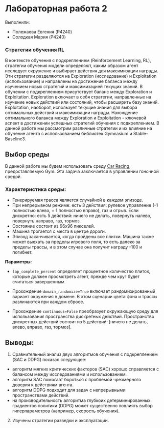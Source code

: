 # Лабораторная работа 2

Выполнили:
* Полежаева Евгения (P4240)
* Солодкая Мария (P4240)

### Стратегии обучения RL

В контексте обучения с подкреплением (Reinforcement Learning, RL), стратегии обучения модели определяют, каким образом агент исследует окружение и выбирает действия для максимизации награды. Эти стратегии разделяются на Exploration (исследование) и Exploitation (использование) и направлены на достижение баланса между изучением новых стратегий и максимизацией текущих знаний.
В обучении с подкреплением присутствует баланс между Exploration и Exploitation. Exploration включает в себя стратегии, направленные на изучение новых действий или состояний, чтобы расширить базу знаний. Exploitation, наоборот, использует текущие знания для выбора оптимальных действий и максимизации награды. Нахождение оптимального баланса между Exploration и Exploitation - ключевой аспект в достижении успешных стратегий обучения с подкреплением.
В данной работе мы рассмотрим различные стратегии и их влияние на обучение агента с использованием библиотек Gymnasium и Stable-Baseline3.

## Выбор среды

В данной работе мы будем использовать среду [Car Racing](https://www.gymlibrary.dev/environments/box2d/car_racing/), предоставляемую Gym. Эта задача заключается в управлении гоночной средой. 

### Характеристика среды:
* Генерируемая трасса является случайной в каждом эпизоде.
* При непрерывном режиме: есть 3 действия: рулевое управление (-1 полностью влево, + 1 полностью вправо), газ и отрыв. Если дискретно: есть 5 действий: ничего не делать, повернуть налево, повернуть направо, газ, тормоз.
* Состояние состоит из 96x96 пикселей.
* Машина трогается с места в центре дороги.
* Эпизод заканчивается, когда пройдены все плитки. Машина также может выехать за пределы игрового поля, то есть далеко за пределы трассы, и в этом случае она получит награду -100 и погибнет.

**Параметры:**

* `lap_complete_percent` определяет процентное количество плиток, которые должен просмотреть агент, прежде чем круг будет считаться завершенным.

* Прохождение `domain_randomize=True` включает рандомизированный вариант окружения в домене. В этом сценарии цвета фона и трассы различаются при каждом сбросе.

* Прохождение `continuous=False` преобразует окружающую среду для использования пространства дискретных действий. Пространство дискретных действий состоит из 5 действий: [ничего не делать, влево, вправо, газ, тормоз].

## Выводы:

1. Сравнительный анализ двух алгоритмов обучения с подкреплением (SAC и DDPG) показал следующее:

* алгоритм мягких критических факторов (SAC) хорошо справляется с балансом между исследованиями и использованием.
* алгоритм SAC помогаат бороться с проблемой чрезмерного доверия к действиям агента.
* алгоритм DDPG подходит для задач с непрерывными пространствами действий.
* на производительность алгоритма глубкоих детерминированных градиентов политики (DDPG) может существенно повлиять выбор гиперпараметров (например, скорость обучения).

2. Изучены стратегии разведки и эксплуатации.
